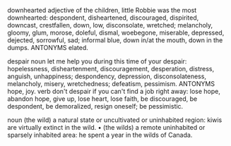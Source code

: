 downhearted
adjective
of the children, little Robbie was the most downhearted: despondent, disheartened, discouraged, dispirited, downcast, crestfallen, down, low, disconsolate, wretched; melancholy, gloomy, glum, morose, doleful, dismal, woebegone, miserable, depressed, dejected, sorrowful, sad; informal blue, down in/at the mouth, down in the dumps. ANTONYMS elated.

despair
noun
let me help you during this time of your despair: hopelessness, disheartenment, discouragement, desperation, distress, anguish, unhappiness; despondency, depression, disconsolateness, melancholy, misery, wretchedness; defeatism, pessimism. ANTONYMS hope, joy.
verb
don't despair if you can't find a job right away: lose hope, abandon hope, give up, lose heart, lose faith, be discouraged, be despondent, be demoralized, resign oneself; be pessimistic.

noun (the wild)
a natural state or uncultivated or uninhabited region: kiwis are virtually extinct in the wild.
• (the wilds) a remote uninhabited or sparsely inhabited area: he spent a year in the wilds of Canada.
